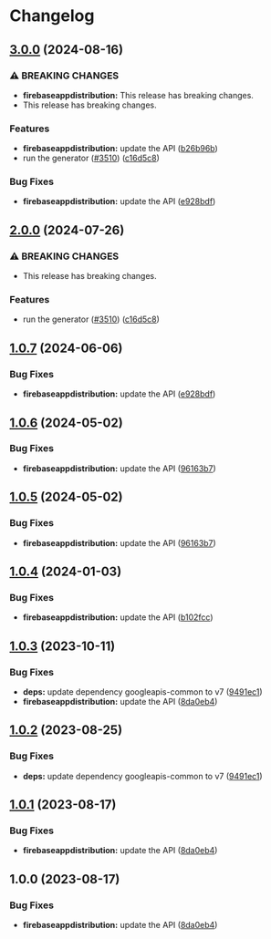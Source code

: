 # Changelog

## [3.0.0](https://github.com/googleapis/google-api-nodejs-client/compare/firebaseappdistribution-v2.0.0...firebaseappdistribution-v3.0.0) (2024-08-16)


### ⚠ BREAKING CHANGES

* **firebaseappdistribution:** This release has breaking changes.
* This release has breaking changes.

### Features

* **firebaseappdistribution:** update the API ([b26b96b](https://github.com/googleapis/google-api-nodejs-client/commit/b26b96bc90d7722563d105edd639826bfb0e78a6))
* run the generator ([#3510](https://github.com/googleapis/google-api-nodejs-client/issues/3510)) ([c16d5c8](https://github.com/googleapis/google-api-nodejs-client/commit/c16d5c87fb36b2aa38626fa4f8ff12d25a2385ad))


### Bug Fixes

* **firebaseappdistribution:** update the API ([e928bdf](https://github.com/googleapis/google-api-nodejs-client/commit/e928bdff463f201f651b42f18af53a79aa6bca98))

## [2.0.0](https://github.com/googleapis/google-api-nodejs-client/compare/firebaseappdistribution-v1.0.7...firebaseappdistribution-v2.0.0) (2024-07-26)


### ⚠ BREAKING CHANGES

* This release has breaking changes.

### Features

* run the generator ([#3510](https://github.com/googleapis/google-api-nodejs-client/issues/3510)) ([c16d5c8](https://github.com/googleapis/google-api-nodejs-client/commit/c16d5c87fb36b2aa38626fa4f8ff12d25a2385ad))

## [1.0.7](https://github.com/googleapis/google-api-nodejs-client/compare/firebaseappdistribution-v1.0.6...firebaseappdistribution-v1.0.7) (2024-06-06)


### Bug Fixes

* **firebaseappdistribution:** update the API ([e928bdf](https://github.com/googleapis/google-api-nodejs-client/commit/e928bdff463f201f651b42f18af53a79aa6bca98))

## [1.0.6](https://github.com/googleapis/google-api-nodejs-client/compare/firebaseappdistribution-v1.0.5...firebaseappdistribution-v1.0.6) (2024-05-02)


### Bug Fixes

* **firebaseappdistribution:** update the API ([96163b7](https://github.com/googleapis/google-api-nodejs-client/commit/96163b73f732144c3da840b18d6a55aac62d6081))

## [1.0.5](https://github.com/googleapis/google-api-nodejs-client/compare/firebaseappdistribution-v1.0.4...firebaseappdistribution-v1.0.5) (2024-05-02)


### Bug Fixes

* **firebaseappdistribution:** update the API ([96163b7](https://github.com/googleapis/google-api-nodejs-client/commit/96163b73f732144c3da840b18d6a55aac62d6081))

## [1.0.4](https://github.com/googleapis/google-api-nodejs-client/compare/firebaseappdistribution-v1.0.3...firebaseappdistribution-v1.0.4) (2024-01-03)


### Bug Fixes

* **firebaseappdistribution:** update the API ([b102fcc](https://github.com/googleapis/google-api-nodejs-client/commit/b102fccab52fd6fe099b3d1bcb96e7773a74adcf))

## [1.0.3](https://github.com/googleapis/google-api-nodejs-client/compare/firebaseappdistribution-v1.0.2...firebaseappdistribution-v1.0.3) (2023-10-11)


### Bug Fixes

* **deps:** update dependency googleapis-common to v7 ([9491ec1](https://github.com/googleapis/google-api-nodejs-client/commit/9491ec1cdc3c413e7d73edcfcd59cf5c28a7c855))
* **firebaseappdistribution:** update the API ([8da0eb4](https://github.com/googleapis/google-api-nodejs-client/commit/8da0eb460f67f09c495b733e8323b2518fa4cbc8))

## [1.0.2](https://github.com/googleapis/google-api-nodejs-client/compare/firebaseappdistribution-v1.0.1...firebaseappdistribution-v1.0.2) (2023-08-25)


### Bug Fixes

* **deps:** update dependency googleapis-common to v7 ([9491ec1](https://github.com/googleapis/google-api-nodejs-client/commit/9491ec1cdc3c413e7d73edcfcd59cf5c28a7c855))

## [1.0.1](https://github.com/googleapis/google-api-nodejs-client/compare/firebaseappdistribution-v1.0.0...firebaseappdistribution-v1.0.1) (2023-08-17)


### Bug Fixes

* **firebaseappdistribution:** update the API ([8da0eb4](https://github.com/googleapis/google-api-nodejs-client/commit/8da0eb460f67f09c495b733e8323b2518fa4cbc8))

## 1.0.0 (2023-08-17)


### Bug Fixes

* **firebaseappdistribution:** update the API ([8da0eb4](https://github.com/googleapis/google-api-nodejs-client/commit/8da0eb460f67f09c495b733e8323b2518fa4cbc8))
